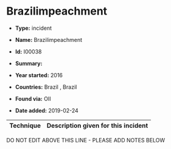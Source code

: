 # Brazilimpeachment

* **Type:** incident

* **Name:** Brazilimpeachment

* **Id:** I00038

* **Summary:** 

* **Year started:** 2016

* **Countries:** Brazil , Brazil

* **Found via:** OII

* **Date added:** 2019-02-24
 

| Technique | Description given for this incident |
| --------- | ------------------------- |


DO NOT EDIT ABOVE THIS LINE - PLEASE ADD NOTES BELOW